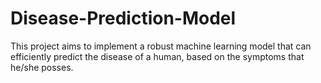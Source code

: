 # Disease-Prediction-Model
This project aims to implement a robust machine learning model that can efficiently predict the disease of a human, based on the symptoms that he/she posses.
